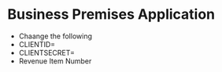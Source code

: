 # Business Premises Application

- Chaange the following
- CLIENTID=
- CLIENTSECRET=
- Revenue Item Number
